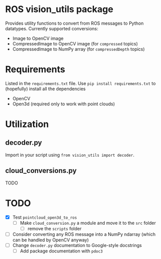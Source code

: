 # ROS vision_utils package

Provides utility functions to convert from ROS messages to Python datatypes.
Currently supported conversions:

- Image to OpenCV image
- CompressedImage to OpenCV image (for `compressed` topics)
- CompressedImage to NumPy array (for `compressedDepth` topics)

# Requirements

Listed in the `requirements.txt` file. Use `pip install requirements.txt` to (hopefully) install all the dependencies

- OpenCV
- Open3d (required only to work with point clouds)

# Utilization

## decoder.py

Import in your script using `from vision_utils import decoder`.

## cloud_conversions.py

TODO

# TODO

- [x] Test `pointcloud_open3d_to_ros`
  - [ ] Make `cloud_conversion.py` a module and move it to the `src` folder
    - [ ] remove the `scripts` folder
- [ ] Consider converting any ROS message into a NumPy ndarray (which can be handled by OpenCV anyway)
- [ ] Change `decoder.py` documentation to Google-style docstrings
  - [ ] Add package documentation with `pdoc3`
